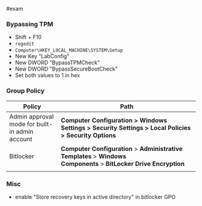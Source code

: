 #exam 
### Bypassing TPM
- Shift + F10
- `regedit`
- `Computer\HKEY_LOCAL_MACHINE\SYSTEM\Setup`
- New Key "LabConfig"
- New DWORD "BypassTPMCheck"
- New DWORD "BypassSecureBootCheck"
- Set both values to 1 in hex
### Group Policy

| Policy                                         | Path                                                                                                                |
| ---------------------------------------------- | ------------------------------------------------------------------------------------------------------------------- |
| Admin approval mode for built-in admin account | **Computer Configuration > Windows Settings > Security Settings > Local Policies > Security Options**               |
| Bitlocker                                      | **Computer Configuration** > **Administrative Templates** > **Windows Components** > **BitLocker Drive Encryption** |
|                                                |                                                                                                                     |
### Misc
- enable "Store recovery keys in active directory" in bitlocker GPO